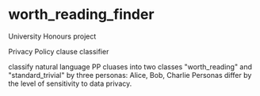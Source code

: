 # worth_reading_finder
University Honours project

Privacy Policy clause classifier

classify natural language PP cluases into two classes 
"worth_reading" and "standard_trivial" by three personas: Alice, Bob, Charlie
Personas differ by the level of sensitivity to data privacy.
